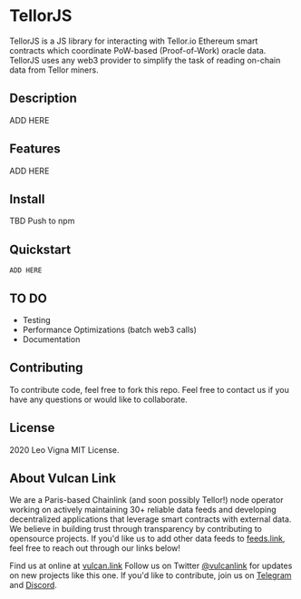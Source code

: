 # TellorJS
TellorJS is a JS library for interacting with Tellor.io Ethereum smart contracts which coordinate PoW-based (Proof-of-Work) oracle data.
TellorJS uses any web3 provider to simplify the task of reading on-chain data from Tellor miners.

## Description 
ADD HERE

## Features
ADD HERE

## Install
TBD Push to npm

## Quickstart
```
ADD HERE
```

## TO DO
- Testing
- Performance Optimizations (batch web3 calls)
- Documentation

## Contributing
To contribute code, feel free to fork this repo. Feel free to contact us if you have any questions or would like to collaborate.

## License
2020 Leo Vigna
MIT License.

## About Vulcan Link
We are a Paris-based Chainlink (and soon possibly Tellor!) node operator working on actively maintaining 30+ reliable data feeds and developing decentralized applications that leverage smart contracts with external data. We believe in building trust through transparency by contributing to opensource projects. If you'd like us to add other data feeds to [feeds.link](https://feeds.link), feel free to reach out through our links below! 

Find us at online at [vulcan.link](https://vulcan.link)
Follow us on Twitter [@vulcanlink](https://twitter.com/vulcanlink) for updates on new projects like this one.
If you'd like to contribute, join us on [Telegram](https://t.me/vulcanlink) and [Discord](https://discord.gg/uGwqJJH).